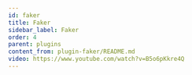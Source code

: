 ```yaml
---
id: faker
title: Faker
sidebar_label: Faker
order: 4
parent: plugins
content_from: plugin-faker/README.md
video: https://www.youtube.com/watch?v=B5o6pKkre4Q
---
```

